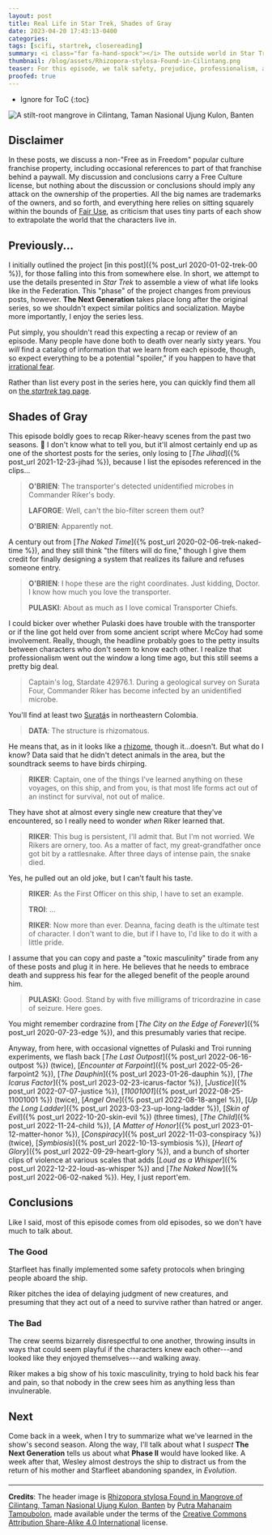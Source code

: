 ```yaml
---
layout: post
title: Real Life in Star Trek, Shades of Gray
date: 2023-04-20 17:43:13-0400
categories:
tags: [scifi, startrek, closereading]
summary: <i class="far fa-hand-spock"></i> The outside world in Star Trek
thumbnail: /blog/assets/Rhizopora-stylosa-Found-in-Cilintang.png
teaser: For this episode, we talk safety, prejudice, professionalism, and toxic masculinity. If you skip only one post in this series of posts, make it the one where I don't have anything significant to talk about because the series writers decided on a clip show...
proofed: true
---
```


* Ignore for ToC
{:toc}

![A stilt-root mangrove in Cilintang, Taman Nasional Ujung Kulon, Banten](/blog/assets/Rhizopora-stylosa-Found-in-Cilintang.png "See, this guy knows how to rhizome")

## Disclaimer

In these posts, we discuss a non-"Free as in Freedom" popular culture franchise property, including occasional references to part of that franchise behind a paywall.  My discussion and conclusions carry a Free Culture license, but nothing about the discussion or conclusions should imply any attack on the ownership of the properties.  All the big names are trademarks of the owners, and so forth, and everything here relies on sitting squarely within the bounds of [Fair Use](https://en.wikipedia.org/wiki/Fair_use), as criticism that uses tiny parts of each show to extrapolate the world that the characters live in.

## Previously...

I initially outlined the project [in this post]({% post_url 2020-01-02-trek-00 %}), for those falling into this from somewhere else.  In short, we attempt to use the details presented in *Star Trek* to assemble a view of what life looks like in the Federation.  This "phase" of the project changes from previous posts, however.  **The Next Generation** takes place long after the original series, so we shouldn't expect similar politics and socialization.  Maybe more importantly, I enjoy the series less.

Put simply, you shouldn't read this expecting a recap or review of an episode.  Many people have done both to death over nearly sixty years.  You *will* find a catalog of information that we learn from each episode, though, so expect everything to be a potential "spoiler," if you happen to have that [irrational fear](https://www.theguardian.com/books/booksblog/2011/aug/17/spoilers-enhance-enjoyment-psychologists).

Rather than list every post in the series here, you can quickly find them all on [the *startrek* tag page](/blog/tag/startrek/).

## Shades of Gray

This episode boldly goes to recap Riker-heavy scenes from the past two seasons. 🤷 I don't know what to tell you, but it'll almost certainly end up as one of the shortest posts for the series, only losing to [*The Jihad*]({% post_url 2021-12-23-jihad %}), because I list the episodes referenced in the clips...

 > **O'BRIEN**: The transporter's detected unidentified microbes in Commander Riker's body.
 >
 > **LAFORGE**: Well, can't the bio-filter screen them out?
 >
 > **O'BRIEN**: Apparently not.

A century out from [*The Naked Time*]({% post_url 2020-02-06-trek-naked-time %}), and they still think "the filters will do fine," though I give them credit for finally designing a system that realizes its failure and refuses someone entry.

 > **O'BRIEN**: I hope these are the right coordinates. Just kidding, Doctor. I know how much you love the transporter.
 >
 > **PULASKI**: About as much as I love comical Transporter Chiefs.

I could bicker over whether Pulaski does have trouble with the transporter or if the line got held over from some ancient script where McCoy had some involvement.  Really, though, the headline probably goes to the petty insults between characters who don't seem to know each other.  I realize that professionalism went out the window a long time ago, but this still seems a pretty big deal.

 > Captain's log, Stardate 42976.1. During a geological survey on Surata Four, Commander Riker has become infected by an unidentified microbe.

You'll find at least two [Suratá](https://en.wikipedia.org/wiki/Surat%C3%A1)s in northeastern Colombia.

 > **DATA**: The structure is rhizomatous.

He means that, as in it looks like a [rhizome](https://en.wikipedia.org/wiki/Rhizome), though it...doesn't.  But what do I know?  Data said that he didn't detect animals in the area, but the soundtrack seems to have birds chirping.

 > **RIKER**: Captain, one of the things I've learned anything on these voyages, on this ship, and from you, is that most life forms act out of an instinct for survival, not out of malice.

They have shot at almost every single new creature that they've encountered, so I really need to wonder *when* Riker learned that.

 > **RIKER**: This bug is persistent, I'll admit that. But I'm not worried. We Rikers are ornery, too. As a matter of fact, my great-grandfather once got bit by a rattlesnake. After three days of intense pain, the snake died.

Yes, he pulled out an old joke, but I can't fault his taste.

 > **RIKER**: As the First Officer on this ship, I have to set an example.
 >
 > **TROI**: ...
 >
 > **RIKER**: Now more than ever. Deanna, facing death is the ultimate test of character. I don't want to die, but if I have to, I'd like to do it with a little pride.

I assume that you can copy and paste a "toxic masculinity" tirade from any of these posts and plug it in here.  He believes that he needs to embrace death and suppress his fear for the alleged benefit of the people around him.

 > **PULASKI**: Good. Stand by with five milligrams of tricordrazine in case of seizure. Here goes.

You might remember cordrazine from [*The City on the Edge of Forever*]({% post_url 2020-07-23-edge %}), and this presumably varies that recipe.

Anyway, from here, with occasional vignettes of Pulaski and Troi running experiments, we flash back [*The Last Outpost*]({% post_url 2022-06-16-outpost %}) (twice), [*Encounter at Farpoint*]({% post_url 2022-05-26-farpoint2 %}), [*The Dauphin*]({% post_url 2023-01-26-dauphin %}), [*The Icarus Factor*]({% post_url 2023-02-23-icarus-factor %}), [*Justice*]({% post_url 2022-07-07-justice %}), [*11001001*]({% post_url 2022-08-25-11001001 %}) (twice), [*Angel One*]({% post_url 2022-08-18-angel %}), [*Up the Long Ladder*]({% post_url 2023-03-23-up-long-ladder %}), [*Skin of Evil*]({% post_url 2022-10-20-skin-evil %}) (three times), [*The Child*]({% post_url 2022-11-24-child %}), [*A Matter of Honor*]({% post_url 2023-01-12-matter-honor %}), [*Conspiracy*]({% post_url 2022-11-03-conspiracy %}) (twice), [*Symbiosis*]({% post_url 2022-10-13-symbiosis %}), [*Heart of Glory*]({% post_url 2022-09-29-heart-glory %}), and a bunch of shorter clips of violence at various scales that adds [*Loud as a Whisper*]({% post_url 2022-12-22-loud-as-whisper %}) and [*The Naked Now*]({% post_url 2022-06-02-naked %}).  Hey, I just report'em.

## Conclusions

Like I said, most of this episode comes from old episodes, so we don't have much to talk about.

### The Good

Starfleet has finally implemented some safety protocols when bringing people aboard the ship.

Riker pitches the idea of delaying judgment of new creatures, and presuming that they act out of a need to survive rather than hatred or anger.

### The Bad

The crew seems bizarrely disrespectful to one another, throwing insults in ways that could seem playful if the characters knew each other---and looked like they enjoyed themselves---and walking away.

Riker makes a big show of his toxic masculinity, trying to hold back his fear and pain, so that nobody in the crew sees him as anything less than invulnerable.

## Next

Come back in a week, when I try to summarize what we've learned in the show's second season.  Along the way, I'll talk about what I *suspect* **The Next Generation** tells us about what **Phase II** would have looked like.  A week after that, Wesley almost destroys the ship to distract us from the return of his mother and Starfleet abandoning spandex, in *Evolution*.

#### <i class="far fa-hand-spock"></i>

* * *

**Credits**: The header image is [Rhizopora stylosa Found in Mangrove of Cilintang, Taman Nasional Ujung Kulon, Banten](https://commons.wikimedia.org/wiki/File:Rhizopora_stylosa_Found_in_Mangrove_of_Cilintang,_Taman_Nasional_Ujung_Kulon,_Banten.jpg) by [Putra Mahanaim Tampubolon](https://commons.wikimedia.org/wiki/User:Ptrmtb), made available under the terms of the [Creative Commons Attribution Share-Alike 4.0 International](https://creativecommons.org/licenses/by-sa/4.0/) license.
